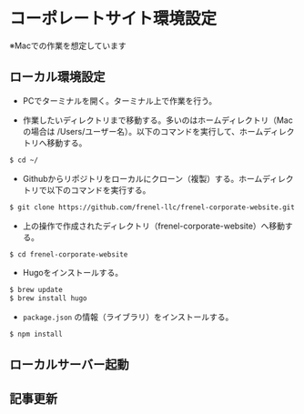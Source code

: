# コーポレートサイト環境設定

※Macでの作業を想定しています

## ローカル環境設定

- PCでターミナルを開く。ターミナル上で作業を行う。

- 作業したいディレクトリまで移動する。多いのはホームディレクトリ（Macの場合は /Users/ユーザー名）。以下のコマンドを実行して、ホームディレクトリへ移動する。
```sh
$ cd ~/
```

- Githubからリポジトリをローカルにクローン（複製）する。ホームディレクトリで以下のコマンドを実行する。
```sh
$ git clone https://github.com/frenel-llc/frenel-corporate-website.git
```

- 上の操作で作成されたディレクトリ（frenel-corporate-website）へ移動する。
```sh
$ cd frenel-corporate-website
```

- Hugoをインストールする。
```sh
$ brew update
$ brew install hugo
```

- `package.json` の情報（ライブラリ）をインストールする。

```sh
$ npm install
```






## ローカルサーバー起動




## 記事更新






